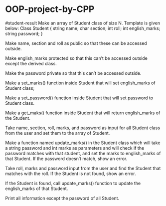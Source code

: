 # OOP-project-by-CPP

#student-result
Make an array of Student class of size N. Template is given below:
Class Student
{
string name;
char section;
int roll;
int english_marks;
string password;
}

Make name, section and roll as public so that these can be accessed outside.

Make english_marks protected so that this can’t be accessed outside except the derived class.

Make the password private so that this can’t be accessed outside.

Make a set_marks() function inside Student that will set english_marks of Student class;

Make a set_password() function inside Student that will set password to Student class.

Make a get_maks() function inside Student that will return english_marks of the Student.

Take name, section, roll, marks, and password as input for all Student class from the user and set them to the array of Student.

Make a function named update_marks() in the Student class which will take a string password and int marks as parameters and will check if the password matches with that student, and set the marks to english_marks of that Student. If the password doesn’t match, show an error.

Take roll, marks and password input from the user and find the Student that matches with the roll. If the Student is not found, show an error.

If the Student is found, call update_marks() function to update the english_marks of that Student.

Print all information except the password of all Student.

